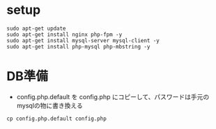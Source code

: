 
# setup
```
sudo apt-get update
sudo apt-get install nginx php-fpm -y
sudo apt-get install mysql-server mysql-client -y
sudo apt-get install php-mysql php-mbstring -y
```

# DB準備
- config.php.default を config.php にコピーして、パスワードは手元のmysqlの物に書き換える
```
cp config.php.default config.php
```
